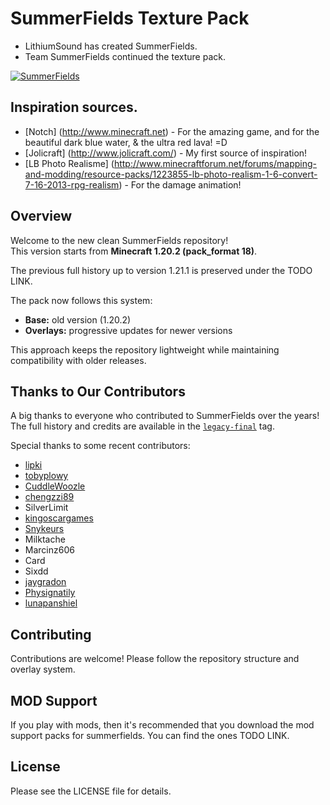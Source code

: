﻿# SummerFields Texture Pack

- LithiumSound has created SummerFields. 
- Team SummerFields continued the texture pack.

[![SummerFields](http://summerfields.info/assets/signature/sign2.png)](http://summerfields.github.io/official/)

## Inspiration sources.
- [Notch] (http://www.minecraft.net) - For the amazing game, and for the beautiful dark blue water, & the ultra red lava! =D
- [Jolicraft] (http://www.jolicraft.com/) - My first source of inspiration!
- [LB Photo Realisme] (http://www.minecraftforum.net/forums/mapping-and-modding/resource-packs/1223855-lb-photo-realism-1-6-convert-7-16-2013-rpg-realism) - For the damage animation!

## Overview

Welcome to the new clean SummerFields repository!  
This version starts from **Minecraft 1.20.2 (pack_format 18)**.  

The previous full history up to version 1.21.1 is preserved under the TODO LINK.

The pack now follows this system:

- **Base:** old version (1.20.2)  
- **Overlays:** progressive updates for newer versions

This approach keeps the repository lightweight while maintaining compatibility with older releases.

## Thanks to Our Contributors

A big thanks to everyone who contributed to SummerFields over the years!  
The full history and credits are available in the [`legacy-final`](https://github.com/<your-repo>/tags) tag.

Special thanks to some recent contributors:
- [lipki](https://github.com/lipki)  
- [tobyplowy](https://github.com/tobyplowy)  
- [CuddleWoozle](http://cuddlewoozle.herobo.com/)
- [chengzzi89](https://github.com/chengzzi89)
- SilverLimit
- [kingoscargames](https://github.com/kingoscargames)
- [Snykeurs](https://github.com/Snykeurs)
- Milktache
- Marcinz606
- Card
- Sixdd
- [jaygradon](https://github.com/jaygradon)
- [Physignatily](https://github.com/Physignatily)  
- [lunapanshiel](https://github.com/lunapanshiel)

## Contributing

Contributions are welcome! Please follow the repository structure and overlay system.  

## MOD Support

If you play with mods, then it's recommended that you download the mod support packs for summerfields.
You can find the ones TODO LINK.

## License

Please see the LICENSE file for details.
